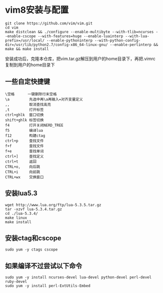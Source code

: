 # vim8安装与配置
```
git clone https://github.com/vim/vim.git
cd vim
make distclean && ./configure --enable-multibyte --with-tlib=ncurses --enable-cscope --with-features=huge --enable-luainterp --with-lua-prefix=/usr/local/ --enable-pythoninterp --with-python-config-dir=/usr/lib/python2.7/config-x86_64-linux-gnu/ --enable-perlinterp && make && make install
```
安装成功后，克隆本仓库，把vim.tar.gz解压到用户的home目录下，再把.vimrc复制到用户的home目录下

## 一些自定快捷键
```
\空格      一键删除行末空格
\a         先选中再\a再输入=对齐变量定义
,,         取消查找高亮
,t         打开标签
ctrl+ghlk  窗口切换
shift+ghlk 标签切换
f4         打开关闭NERD_TREE
f5         编译lua
f12        构建ctag
ctrl+p     查找文件
f+f        查找文件
f+e        查找单词
ctrl+]     查找定义
ctrl+t     返回
CTRL+o,    向后跳
CTRL+i     向前跳
CTRL+wx    交换窗口
```
## 安装lua5.3
```
wget http://www.lua.org/ftp/lua-5.3.5.tar.gz
tar -xzvf lua-5.3.4.tar.gz
cd ./lua-5.3.4/
make linux
make install
```

## 安装ctag和cscope
```
sudo yum -y ctags cscope
```

## 如果编译不过尝试以下命令
```
sudo yum -y install ncurses-devel lua-devel python-devel perl-devel ruby-devel
sudo yum -y install perl-ExtUtils-Embed
```
